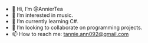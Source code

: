 - 👋 Hi, I’m @AnnierTea
- 👀 I’m interested in music. 
- 🌱 I’m currently learning C#.
- 💞️ I’m looking to collaborate on programming projects.
- 📫 How to reach me: tannie.ann092@gmail.com 

<!---
AnnierTea/AnnierTea is a ✨ special ✨ repository because its `README.md` (this file) appears on your GitHub profile.
You can click the Preview link to take a look at your changes.
--->
